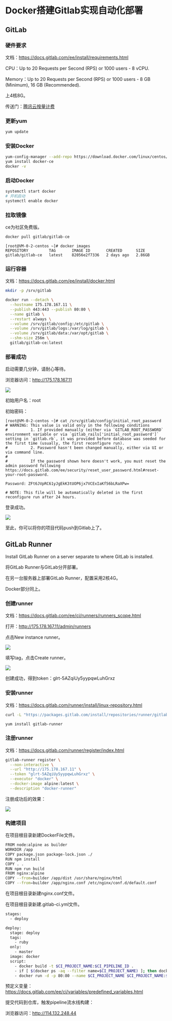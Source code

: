 # Docker搭建Gitlab实现自动化部署

## GitLab

### 硬件要求

文档：https://docs.gitlab.com/ee/install/requirements.html

CPU：Up to 20 Requests per Second (RPS) or 1000 users - 8 vCPU.

Memory：Up to 20 Requests per Second (RPS) or 1000 users - 8 GB (Minimum), 16 GB (Recommended).

上4核8G。

传送门：[腾讯云按量计费](https://buy.cloud.tencent.com/cvm?tab=custom&devPayMode=hourly)

### 更新yum

```bash
yum update
```

### 安装Docker

```bash
yum-config-manager --add-repo https://download.docker.com/linux/centos/docker-ce.repo
yum install docker-ce
docker -v
```

### 启动Docker

```bash
systemctl start docker
# 开机启动
systemctl enable docker
```

### 拉取镜像

ce为社区免费版。

```bash
docker pull gitlab/gitlab-ce
```

```
[root@VM-0-2-centos ~]# docker images
REPOSITORY         TAG       IMAGE ID       CREATED      SIZE
gitlab/gitlab-ce   latest    82056e2f7336   2 days ago   2.86GB
```

### 运行容器

文档：https://docs.gitlab.com/ee/install/docker.html

```bash
mkdir -p /srv/gitlab
```

```bash
docker run --detach \
  --hostname 175.178.167.11 \
  --publish 443:443 --publish 80:80 \
  --name gitlab \
  --restart always \
  --volume /srv/gitlab/config:/etc/gitlab \
  --volume /srv/gitlab/logs:/var/log/gitlab \
  --volume /srv/gitlab/data:/var/opt/gitlab \
  --shm-size 256m \
  gitlab/gitlab-ce:latest
```

### 部署成功

启动需要几分钟，请耐心等待。

浏览器访问：http://175.178.167.11

![](https://img.zhangniandong.com/2024/175.178.167.11_users_sign_in.jpg)

初始用户名：root

初始密码：

```
[root@VM-0-2-centos ~]# cat /srv/gitlab/config/initial_root_password
# WARNING: This value is valid only in the following conditions
#          1. If provided manually (either via `GITLAB_ROOT_PASSWORD` environment variable or via `gitlab_rails['initial_root_password']` setting in `gitlab.rb`, it was provided before database was seeded for the first time (usually, the first reconfigure run).
#          2. Password hasn't been changed manually, either via UI or via command line.
#
#          If the password shown here doesn't work, you must reset the admin password following https://docs.gitlab.com/ee/security/reset_user_password.html#reset-your-root-password.

Password: ZFt6JVpRC61yJgEkK3tUOP6jx7VCExIaKf56bLRaXPw=

# NOTE: This file will be automatically deleted in the first reconfigure run after 24 hours.
```

登录成功。

![](https://img.zhangniandong.com/2024/175.178.167.11_.jpg)

至此，你可以将你的项目代码push到Gitlab上了。

## GitLab Runner

Install GitLab Runner on a server separate to where GitLab is installed.

将GitLab Runner与GitLab分开部署。

在另一台服务器上部署GitLab Runner，配置采用2核4G。

Docker部分同上。

### 创建runner

文档：https://docs.gitlab.com/ee/ci/runners/runners_scope.html

打开：http://175.178.167.11/admin/runners

点击New instance runner。

![](https://img.zhangniandong.com/2024/175.178.167.11_admin_runners.jpg)

填写tag，点击Create runner。

![](https://img.zhangniandong.com/2024/175.178.167.11_admin_runners_new.jpg)

创建成功，得到token：glrt-5AZqiUy5yypqwLuhGrxz

### 安装runner

文档：https://docs.gitlab.com/runner/install/linux-repository.html

```bash
curl -L "https://packages.gitlab.com/install/repositories/runner/gitlab-runner/script.rpm.sh" | sudo bash
```

```bash
yum install gitlab-runner
```

### 注册runner

文档：https://docs.gitlab.com/runner/register/index.html

```bash
gitlab-runner register \
  --non-interactive \
  --url "http://175.178.167.11" \
  --token "glrt-5AZqiUy5yypqwLuhGrxz" \
  --executor "docker" \
  --docker-image alpine:latest \
  --description "docker-runner"
```

注册成功后的效果：

![](https://img.zhangniandong.com/2024/175.178.167.11_admin_runners_.jpg)

### 构建项目

在项目根目录新建DockerFile文件。

```bash
FROM node:alpine as builder
WORKDIR /app
COPY package.json package-lock.json ./
RUN npm install
COPY . .
RUN npm run build
FROM nginx:alpine
COPY --from=builder /app/dist /usr/share/nginx/html
COPY --from=builder /app/nginx.conf /etc/nginx/conf.d/default.conf
```

在项目根目录新建nginx.conf文件。

在项目根目录新建.gitlab-ci.yml文件。

```bash
stages:
  - deploy

deploy:
  stage: deploy
  tags:
    - ruby
  only:
    - master
  image: docker
  script:
    - docker build -t $CI_PROJECT_NAME:$CI_PIPELINE_ID .
    - if [ $(docker ps -aq --filter name=$CI_PROJECT_NAME) ]; then docker rm -f $CI_PROJECT_NAME; fi
    - docker run -d -p 80:80 --name $CI_PROJECT_NAME $CI_PROJECT_NAME:$CI_PIPELINE_ID
```

预定义变量：https://docs.gitlab.com/ee/ci/variables/predefined_variables.html

提交代码到仓库，触发pipeline流水线构建：

浏览器访问：http://114.132.248.44
